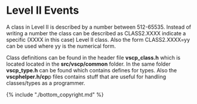 # Level II Events

A class in Level II is described by a number between 512-65535. Instead of writing a number the class can be described as CLASS2.XXXX indicate a specific (XXXX in this case) Level II class. Also the form CLASS2.XXXX=yy can be used where yy is the numerical form. 

Class definitions can be found in the header file **vscp_class.h** which is located located in the **src/vscp/common** folder. In the same folder **vscp_type.h** can be found which contains defines for types. Also the **vscphelper.h/cp**p files contains stuff that are useful for handling classes/types as a programmer.


{% include "./bottom_copyright.md" %}
